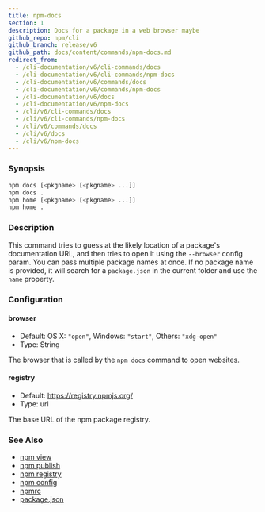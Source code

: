 ```yaml
---
title: npm-docs
section: 1
description: Docs for a package in a web browser maybe
github_repo: npm/cli
github_branch: release/v6
github_path: docs/content/commands/npm-docs.md
redirect_from:
  - /cli-documentation/v6/cli-commands/docs
  - /cli-documentation/v6/cli-commands/npm-docs
  - /cli-documentation/v6/commands/docs
  - /cli-documentation/v6/commands/npm-docs
  - /cli-documentation/v6/docs
  - /cli-documentation/v6/npm-docs
  - /cli/v6/cli-commands/docs
  - /cli/v6/cli-commands/npm-docs
  - /cli/v6/commands/docs
  - /cli/v6/docs
  - /cli/v6/npm-docs
---
```


### Synopsis

```bash
npm docs [<pkgname> [<pkgname> ...]]
npm docs .
npm home [<pkgname> [<pkgname> ...]]
npm home .
```

### Description

This command tries to guess at the likely location of a package's documentation URL, and then tries to open it using the `--browser` config param. You can pass multiple package names at once. If no package name is provided, it will search for a `package.json` in the current folder and use the `name` property.

### Configuration

#### browser

- Default: OS X: `"open"`, Windows: `"start"`, Others: `"xdg-open"`
- Type: String

The browser that is called by the `npm docs` command to open websites.

#### registry

- Default: https://registry.npmjs.org/
- Type: url

The base URL of the npm package registry.

### See Also

- [npm view](/cli/v6/commands/npm-view)
- [npm publish](/cli/v6/commands/npm-publish)
- [npm registry](/cli/v6/using-npm/registry)
- [npm config](/cli/v6/commands/npm-config)
- [npmrc](/cli/v6/configuring-npm/npmrc)
- [package.json](/cli/v6/configuring-npm/package-json)
